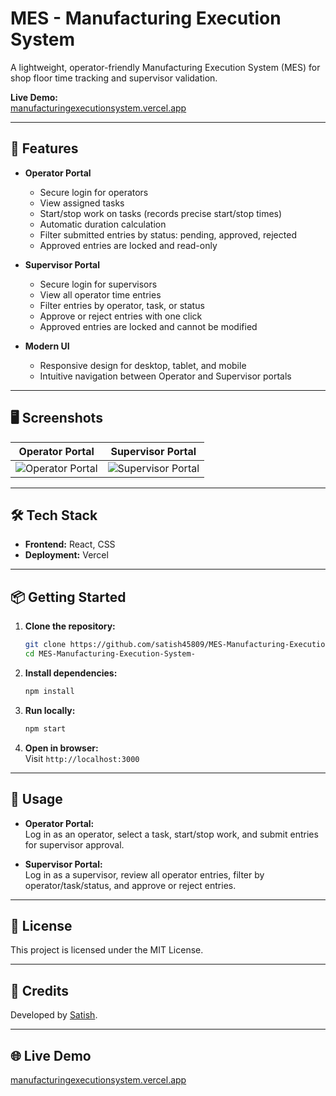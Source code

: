 # MES - Manufacturing Execution System

A lightweight, operator-friendly Manufacturing Execution System (MES) for shop floor time tracking and supervisor validation.

**Live Demo:**  
[manufacturingexecutionsystem.vercel.app](https://manufacturingexecutionsystem.vercel.app/)

---

## 🚀 Features

- **Operator Portal**
  - Secure login for operators
  - View assigned tasks
  - Start/stop work on tasks (records precise start/stop times)
  - Automatic duration calculation
  - Filter submitted entries by status: pending, approved, rejected
  - Approved entries are locked and read-only

- **Supervisor Portal**
  - Secure login for supervisors
  - View all operator time entries
  - Filter entries by operator, task, or status
  - Approve or reject entries with one click
  - Approved entries are locked and cannot be modified

- **Modern UI**
  - Responsive design for desktop, tablet, and mobile
  - Intuitive navigation between Operator and Supervisor portals

---

## 🖥️ Screenshots

| Operator Portal | Supervisor Portal |
|-----------------|------------------|
| ![Operator Portal](https://manufacturingexecutionsystem.vercel.app/screenshots/operator.png) | ![Supervisor Portal](https://manufacturingexecutionsystem.vercel.app/screenshots/supervisor.png) |

---

## 🛠️ Tech Stack

- **Frontend:** React, CSS
- **Deployment:** Vercel

---

## 📦 Getting Started

1. **Clone the repository:**
   ```bash
   git clone https://github.com/satish45809/MES-Manufacturing-Execution-System-.git
   cd MES-Manufacturing-Execution-System-
   ```

2. **Install dependencies:**
   ```bash
   npm install
   ```

3. **Run locally:**
   ```bash
   npm start
   ```

4. **Open in browser:**  
   Visit `http://localhost:3000`

---

## 📝 Usage

- **Operator Portal:**  
  Log in as an operator, select a task, start/stop work, and submit entries for supervisor approval.

- **Supervisor Portal:**  
  Log in as a supervisor, review all operator entries, filter by operator/task/status, and approve or reject entries.

---

## 📄 License

This project is licensed under the MIT License.

---

## 🙌 Credits

Developed by [Satish](https://github.com/satish45809).

---

## 🌐 Live Demo

[manufacturingexecutionsystem.vercel.app](https://manufacturingexecutionsystem.vercel.app/)
